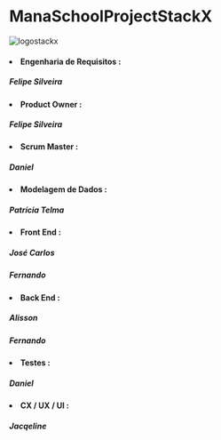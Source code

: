 # ManaSchoolProjectStackX
![logostackx](https://user-images.githubusercontent.com/96156026/158167425-f138ab22-445d-4ac2-89c8-e5ff9e57773e.jpg)


  
####       <li>Engenharia de Requisitos :</li>
#####        Felipe Silveira

####      <li>Product Owner : 
#####       Felipe Silveira

####      <li>Scrum Master : 
#####       Daniel

####       <li>Modelagem de Dados : 
#####       Patrícia Telma 

####       <li>Front End : 
#####       José Carlos
#####       Fernando 

####      <li> Back End : 
#####       Alisson
#####       Fernando 

####       <li>Testes :
#####       Daniel

####       <li>CX / UX / UI : 
#####       Jacqeline
